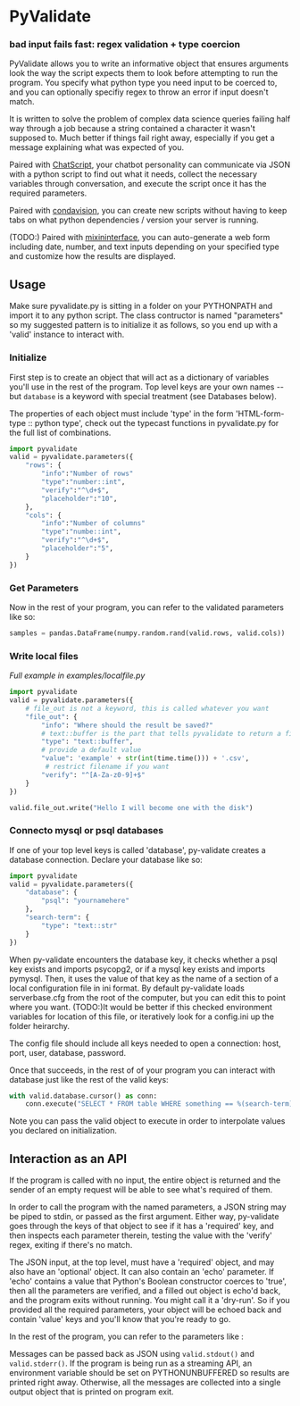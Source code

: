 # PyValidate
### bad input fails fast: regex validation + type coercion

PyValidate allows you to write an informative object that ensures arguments look the way the script expects them to look before attempting to run the program. You specify what python type you need input to be coerced to, and you can optionally specifiy regex to throw an error if input doesn't match.

It is written to solve the problem of complex data science queries failing half way through a job because a string contained a character it wasn't supposed to. Much better if things fail right away, especially if you get a message explaining what was expected of you.

Paired with [ChatScript](https://github.com/bwilcox-1234/ChatScript), your chatbot personality can communicate via JSON with a python script to find out what it needs, collect the necessary variables through conversation, and execute the script once it has the required parameters.

Paired with [condavision](https://github.com/jazzyjackson/condavision), you can create new scripts without having to keep tabs on what python dependencies / version your server is running.

(TODO:) Paired with [mixininterface](https://github.com/jazzyjackson/mixininterface), you can auto-generate a web form including date, number, and text inputs depending on your specified type and customize how the results are displayed.

## Usage
Make sure pyvalidate.py is sitting in a folder on your PYTHONPATH and import it to any python script. The class contructor is named "parameters" so my suggested pattern is to initialize it as follows, so you end up with a 'valid' instance to interact with.

### Initialize
First step is to create an object that will act as a dictionary of variables you'll use in the rest of the program. Top level keys are your own names -- but `database` is a keyword with special treatment (see Databases below).

The properties of each object must include 'type' in the form 'HTML-form-type :: python type', check out the typecast functions in pyvalidate.py for the full list of combinations.

```py
import pyvalidate
valid = pyvalidate.parameters({
    "rows": {
        "info":"Number of rows"
        "type":"number::int",
        "verify":"^\d+$",
        "placeholder":"10",
    },
    "cols": {
        "info":"Number of columns"  
        "type":"numbe::int",
        "verify":"^\d+$",
        "placeholder":"5",
    }
})

```
### Get Parameters
Now in the rest of your program, you can refer to the validated parameters like so: 

```py
samples = pandas.DataFrame(numpy.random.rand(valid.rows, valid.cols))
```

### Write local files
_Full example in examples/localfile.py_
```py
import pyvalidate
valid = pyvalidate.parameters({
    # file_out is not a keyword, this is called whatever you want
    "file_out": { 
        "info": "Where should the result be saved?"
        # text::buffer is the part that tells pyvalidate to return a file buffer
        "type": "text::buffer", 
        # provide a default value
        "value": 'example' + str(int(time.time())) + '.csv', 
         # restrict filename if you want
        "verify": "^[A-Za-z0-9]+$"
    }
})

valid.file_out.write("Hello I will become one with the disk")
```

### Connecto mysql or psql databases
If one of your top level keys is called 'database', py-validate creates a database connection. Declare your database like so:
```py
import pyvalidate
valid = pyvalidate.parameters({
    "database": { 
        "psql": "yournamehere"
    },
    "search-term": {
        "type": "text::str"
    }
})
```
When py-validate encounters the database key, it checks whether a psql key exists and imports psycopg2, or if a mysql key exists and imports pymysql. Then, it uses the value of that key as the name of a section of a local configuration file in ini format. By default py-validate loads serverbase.cfg from the root of the computer, but you can edit this to point where you want. (TODO:)It would be better if this checked environment variables for location of this file, or iteratively look for a config.ini up the folder heirarchy.

The config file should include all keys needed to open a connection: host, port, user, database, password. 

Once that succeeds, in the rest of of your program you can interact with database just like the rest of the valid keys:
```py
with valid.database.cursor() as conn:
    conn.execute("SELECT * FROM table WHERE something == %(search-term)s", valid)
```

Note you can pass the valid object to execute in order to interpolate values you declared on initialization.

## Interaction as an API

If the program is called with no input, the entire object is returned and the sender of an empty request will be able to see what's required of them.

In order to call the program with the named parameters, a JSON string may be piped to stdin, or passed as the first argument. Either way, py-validate goes through the keys of that object to see if it has a 'required' key, and then inspects each parameter therein, testing the value with the 'verify' regex, exiting if there's no match. 

The JSON input, at the top level, must have a 'required' object, and may also have an 'optional' object. It can also contain an 'echo' parameter. If 'echo' contains a value that Python's Boolean constructor coerces to 'true', then all the parameters are verified, and a filled out object is echo'd back, and the program exits without running. You might call it a 'dry-run'. So if you provided all the required parameters, your object will be echoed back and contain 'value' keys and you'll know that you're ready to go.

In the rest of the program, you can refer to the parameters like :

Messages can be passed back as JSON using `valid.stdout()` and `valid.stderr()`. If the program is being run as a streaming API, an environment variable should be set on PYTHONUNBUFFERED so results are printed right away. Otherwise, all the messages are collected into a single output object that is printed on program exit.

